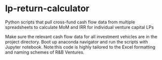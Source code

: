 # lp-return-calculator
Python scripts that pull cross-fund cash flow data from multiple spreadsheets to calculate MoM and IRR for individual venture capital LPs

Make sure the relevant cash flow data for all investment vehicles are in the project directory. Boot up anaconda navigator and run the scripts with Jupyter notebook. Note:this code is highly tailored to the Excel formatting and naming schemes of R&B Ventures.
